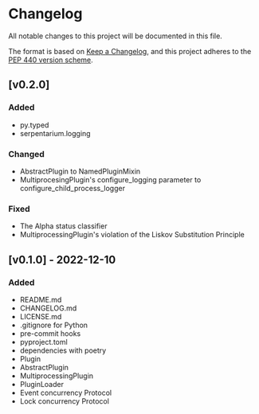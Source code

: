 # Changelog

All notable changes to this project will be documented in this file.

The format is based on [Keep a
Changelog](https://keepachangelog.com/en/1.0.0/), and this project adheres to
the [PEP 440 version scheme](https://peps.python.org/pep-0440/#version-scheme).

## [v0.2.0]
### Added
- py.typed
- serpentarium.logging

### Changed
- AbstractPlugin to NamedPluginMixin
- MultiprocesingPlugin's configure_logging parameter to configure_child_process_logger

### Fixed
- The Alpha status classifier
- MultiprocessingPlugin's violation of the Liskov Substitution Principle

## [v0.1.0] - 2022-12-10
### Added
- README.md
- CHANGELOG.md
- LICENSE.md
- .gitignore for Python
- pre-commit hooks
- pyproject.toml
- dependencies with poetry
- Plugin
- AbstractPlugin
- MultiprocessingPlugin
- PluginLoader
- Event concurrency Protocol
- Lock concurrency Protocol
